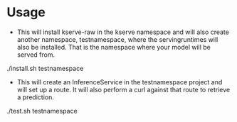 # Usage

* This will install kserve-raw in the kserve namespace and will also create another namespace, testnamespace, where the servingruntimes will also be installed.  That is the namespace where your model will be served from.

./install.sh testnamespace


* This will create an InferenceService in the testnamespace project and will set up a route.  It will also perform a curl against that route to retrieve a prediction.

./test.sh testnamespace
